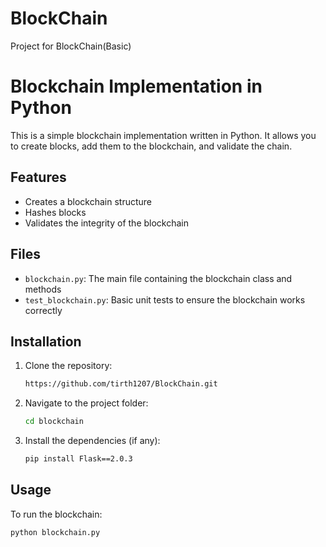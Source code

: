 # BlockChain
Project for BlockChain(Basic)


# Blockchain Implementation in Python

This is a simple blockchain implementation written in Python. It allows you to create blocks, add them to the blockchain, and validate the chain.

## Features

- Creates a blockchain structure
- Hashes blocks
- Validates the integrity of the blockchain

## Files

- `blockchain.py`: The main file containing the blockchain class and methods
- `test_blockchain.py`: Basic unit tests to ensure the blockchain works correctly

## Installation

1. Clone the repository:
    ```bash
    https://github.com/tirth1207/BlockChain.git
    ```

2. Navigate to the project folder:
    ```bash
    cd blockchain
    ```

3. Install the dependencies (if any):
    ```bash
    pip install Flask==2.0.3
    ```

## Usage

To run the blockchain:
```bash
python blockchain.py
